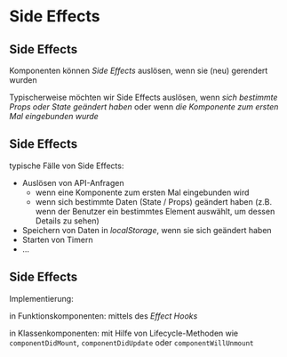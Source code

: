 # Side Effects

## Side Effects

Komponenten können _Side Effects_ auslösen, wenn sie (neu) gerendert wurden

Typischerweise möchten wir Side Effects auslösen, wenn _sich bestimmte Props oder State geändert haben_ oder wenn _die Komponente zum ersten Mal eingebunden wurde_

## Side Effects

typische Fälle von Side Effects:

- Auslösen von API-Anfragen
  - wenn eine Komponente zum ersten Mal eingebunden wird
  - wenn sich bestimmte Daten (State / Props) geändert haben (z.B. wenn der Benutzer ein bestimmtes Element auswählt, um dessen Details zu sehen)
- Speichern von Daten in _localStorage_, wenn sie sich geändert haben
- Starten von Timern
- ...

## Side Effects

Implementierung:

in Funktionskomponenten: mittels des _Effect Hooks_

in Klassenkomponenten: mit Hilfe von Lifecycle-Methoden wie `componentDidMount`, `componentDidUpdate` oder `componentWillUnmount`
